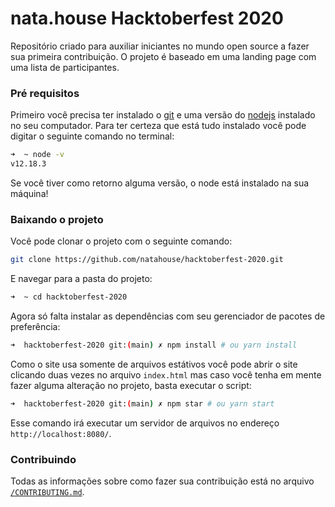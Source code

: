 # nata.house Hacktoberfest 2020

Repositório criado para auxiliar iniciantes no mundo open source a fazer sua primeira contribuição.
O projeto é baseado em uma landing page com uma lista de participantes.

### Pré requisitos

Primeiro você precisa ter instalado o [git](https://git-scm.com/) e uma versão do [nodejs](https://nodejs.org/en/) instalado no seu computador. Para ter certeza que está tudo instalado você pode digitar o seguinte comando no terminal:

```sh
➜  ~ node -v
v12.18.3
```

Se você tiver como retorno alguma versão, o node está instalado na sua máquina!

### Baixando o projeto

Você pode clonar o projeto com o seguinte comando:

```sh
git clone https://github.com/natahouse/hacktoberfest-2020.git
```

E navegar para a pasta do projeto:

```sh
➜  ~ cd hacktoberfest-2020
```

Agora só falta instalar as dependências com seu gerenciador de pacotes de preferência:

```sh
➜  hacktoberfest-2020 git:(main) ✗ npm install # ou yarn install
```

Como o site usa somente de arquivos estátivos você pode abrir o site clicando duas vezes no arquivo `index.html` mas caso você tenha em mente fazer alguma alteração no projeto, basta executar o script:

```sh
➜  hacktoberfest-2020 git:(main) ✗ npm star # ou yarn start
```

Esse comando irá executar um servidor de arquivos no endereço `http://localhost:8080/`.

### Contribuindo

Todas as informações sobre como fazer sua contribuição está no arquivo [`/CONTRIBUTING.md`](https://github.com/natahouse/hacktoberfest-2020/blob/main/CONTRIBUTING.md).

